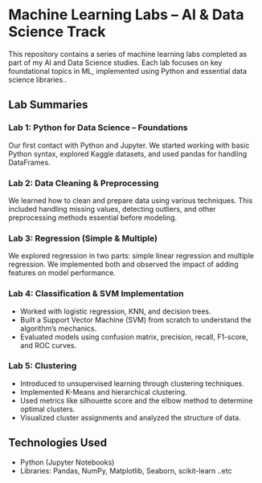 # Machine Learning Labs – AI & Data Science Track

This repository contains a series of machine learning labs completed as part of my AI and Data Science studies. Each lab focuses on key foundational topics in ML, implemented using Python and essential data science libraries..


## Lab Summaries

### Lab 1: Python for Data Science – Foundations
Our first contact with Python and Jupyter. We started working with basic Python syntax, explored Kaggle datasets, and used pandas for handling DataFrames.

### Lab 2: Data Cleaning & Preprocessing
We learned how to clean and prepare data using various techniques. This included handling missing values, detecting outliers, and other preprocessing methods essential before modeling.

### Lab 3: Regression (Simple & Multiple)
We explored regression in two parts: simple linear regression and multiple regression. We implemented both and observed the impact of adding features on model performance.

### Lab 4: Classification & SVM Implementation
- Worked with logistic regression, KNN, and decision trees.
- Built a Support Vector Machine (SVM) from scratch to understand the algorithm’s mechanics.
- Evaluated models using confusion matrix, precision, recall, F1-score, and ROC curves.

### Lab 5: Clustering
- Introduced to unsupervised learning through clustering techniques.
- Implemented K-Means and hierarchical clustering.
- Used metrics like silhouette score and the elbow method to determine optimal clusters.
- Visualized cluster assignments and analyzed the structure of data.


## Technologies Used
- Python (Jupyter Notebooks)
- Libraries: Pandas, NumPy, Matplotlib, Seaborn, scikit-learn ..etc

